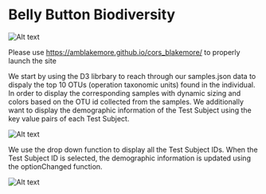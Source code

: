 # Belly Button Biodiversity
![Alt text](/Plotly_Challenge/background.png?raw=true "Title")

Please use https://amblakemore.github.io/cors_blakemore/  to properly launch the site

We start by using the D3 librbary to reach through our samples.json data to dispaly the top 10 OTUs (operation taxonomic units) found in the individual. In order to display the corresponding samples with dynamic sizing and colors based on the OTU id collected from the samples. We additionally want to display the demographic information of the Test Subject using the key value pairs of each Test Subject.

![Alt text](/Plotly_Challenge/cultures.png?raw=true "Title")

We use the drop down function to display all the Test Subject IDs. When the Test Subject ID is selected, the demographic information is updated using the optionChanged function.

![Alt text](/Plotly_Challenge/change.png?raw=true)

